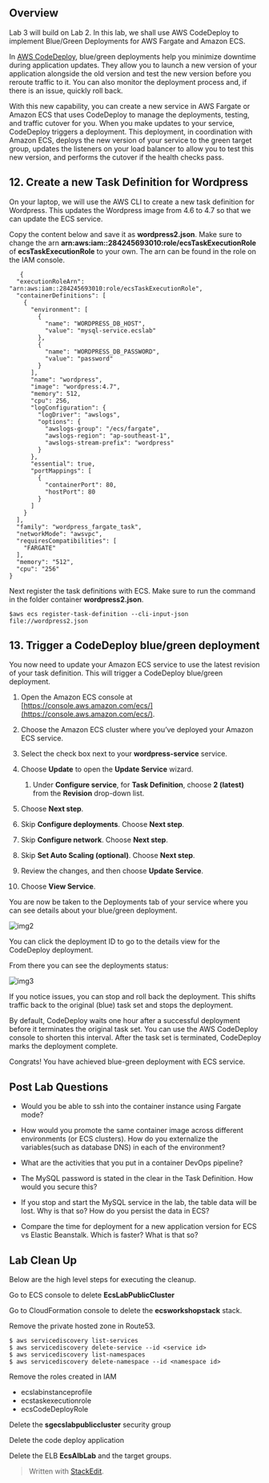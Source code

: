 ## Overview

Lab 3 will build on Lab 2. In this lab, we shall use AWS CodeDeploy to implement Blue/Green Deployments for AWS Fargate and Amazon ECS.

In [AWS CodeDeploy](https://aws.amazon.com/codedeploy/), blue/green deployments help you minimize downtime during application updates. They allow you to launch a new version of your application alongside the old version and test the new version before you reroute traffic to it. You can also monitor the deployment process and, if there is an issue, quickly roll back.

With this new capability, you can create a new service in AWS Fargate or Amazon ECS that uses CodeDeploy to manage the deployments, testing, and traffic cutover for you. When you make updates to your service, CodeDeploy triggers a deployment. This deployment, in coordination with Amazon ECS, deploys the new version of your service to the green target group, updates the listeners on your load balancer to allow you to test this new version, and performs the cutover if the health checks pass.

## 12. Create a new Task Definition for Wordpress

On your laptop, we will use the AWS CLI to create a new task definition for Wordpress. This updates the Wordpress image from 4.6 to 4.7 so that we can update the ECS service.

Copy the content below and save it as **wordpress2.json**. Make sure to change the arn **arn:aws:iam::284245693010:role/ecsTaskExecutionRole** of **ecsTaskExecutionRole** to your own. The arn can be found in the role on the IAM console.

```
   {
  "executionRoleArn": "arn:aws:iam::284245693010:role/ecsTaskExecutionRole",
  "containerDefinitions": [
    {
      "environment": [
        {
          "name": "WORDPRESS_DB_HOST",
          "value": "mysql-service.ecslab"
        },
        {
          "name": "WORDPRESS_DB_PASSWORD",
          "value": "password"
        }
      ],
      "name": "wordpress",
      "image": "wordpress:4.7",
      "memory": 512,
      "cpu": 256,
      "logConfiguration": {
        "logDriver": "awslogs",
        "options": {
          "awslogs-group": "/ecs/fargate",
          "awslogs-region": "ap-southeast-1",
          "awslogs-stream-prefix": "wordpress"
        }
      },
      "essential": true,
      "portMappings": [
        {
          "containerPort": 80,
          "hostPort": 80
        }
      ]
    }
  ],
  "family": "wordpress_fargate_task",
  "networkMode": "awsvpc",
  "requiresCompatibilities": [
    "FARGATE"
  ],
  "memory": "512",
  "cpu": "256"
}
```

Next register the task definitions with ECS. Make sure to run the command in the folder container **wordpress2.json**.

  

    $aws ecs register-task-definition --cli-input-json file://wordpress2.json



## 13. Trigger a CodeDeploy blue/green deployment


You now need to update your Amazon ECS service to use the latest revision of your task definition. This will trigger a CodeDeploy blue/green deployment.

1.  Open the Amazon ECS console at [https://console.aws.amazon.com/ecs/](https://console.aws.amazon.com/ecs/).
    
2.  Choose the Amazon ECS cluster where you’ve deployed your Amazon ECS service.
    
3.  Select the check box next to your **wordpress-service** service.
    
4.  Choose **Update** to open the **Update Service** wizard.
    
    1.  Under **Configure service**, for **Task Definition**, choose **2 (latest)** from the **Revision** drop-down list.
        
5.  Choose **Next step**.
6.  Skip **Configure deployments**. Choose **Next step**.
    
7.  Skip **Configure network**. Choose **Next step**.
    
8.  Skip **Set Auto Scaling (optional)**. Choose **Next step**.
    
9.  Review the changes, and then choose **Update Service**.
    
10.  Choose **View Service**.

You are now be taken to the Deployments tab of your service where you can see details about your blue/green deployment.

![img2]

[img2]: https://github.com/tohwsw/awsecslab/Lab23-BlueGreen-Deployment-with-CodeDeploy/img/3-deployment.png

You can click the deployment ID to go to the details view for the CodeDeploy deployment.

From there you can see the deployments status:

![img3]

[img3]: https://github.com/tohwsw/awsecslab/Lab23-BlueGreen-Deployment-with-CodeDeploy/img/3-deployment2.png

If you notice issues, you can stop and roll back the deployment. This shifts traffic back to the original (blue) task set and stops the deployment.

By default, CodeDeploy waits one hour after a successful deployment before it terminates the original task set. You can use the AWS CodeDeploy console to shorten this interval. After the task set is terminated, CodeDeploy marks the deployment complete.

Congrats! You have achieved blue-green deployment with ECS service.

## Post Lab Questions

- Would you be able to ssh into the container instance using Fargate mode?

- How would you promote the same container image across different environments (or ECS clusters). How do you externalize the variables(such as database DNS) in each of the environment?

- What are the activities that you put in a container DevOps pipeline?

- The MySQL password is stated in the clear in the Task Definition. How would you secure this?

- If you stop and start the MySQL service in the lab, the table data will be lost. Why is that so? How do you persist the data in ECS?

- Compare the time for deployment for a new application version for ECS vs Elastic Beanstalk. Which is faster? What is that so?

## Lab Clean Up

Below are the high level steps for executing the cleanup.

Go to ECS console to delete **EcsLabPublicCluster**

Go to CloudFormation console to delete the **ecsworkshopstack** stack.

Remove the private hosted zone in Route53.
```
$ aws servicediscovery list-services
$ aws servicediscovery delete-service --id <service id>
$ aws servicediscovery list-namespaces
$ aws servicediscovery delete-namespace --id <namespace id>
```
Remove the roles created in IAM
- ecslabinstanceprofile
- ecstaskexecutionrole
- ecsCodeDeployRole

Delete the **sgecslabpubliccluster** security group

Delete the code deploy application

Delete the ELB **EcsAlbLab** and the target groups.


> Written with [StackEdit](https://stackedit.io/).

<!--stackedit_data:
eyJoaXN0b3J5IjpbLTUwNDE0NTY1MSwxNjYwODQ4NzEwLDE4MT
MwMTMyNCwxNzAxNzA0MzY1LDczMDk5ODExNl19
-->